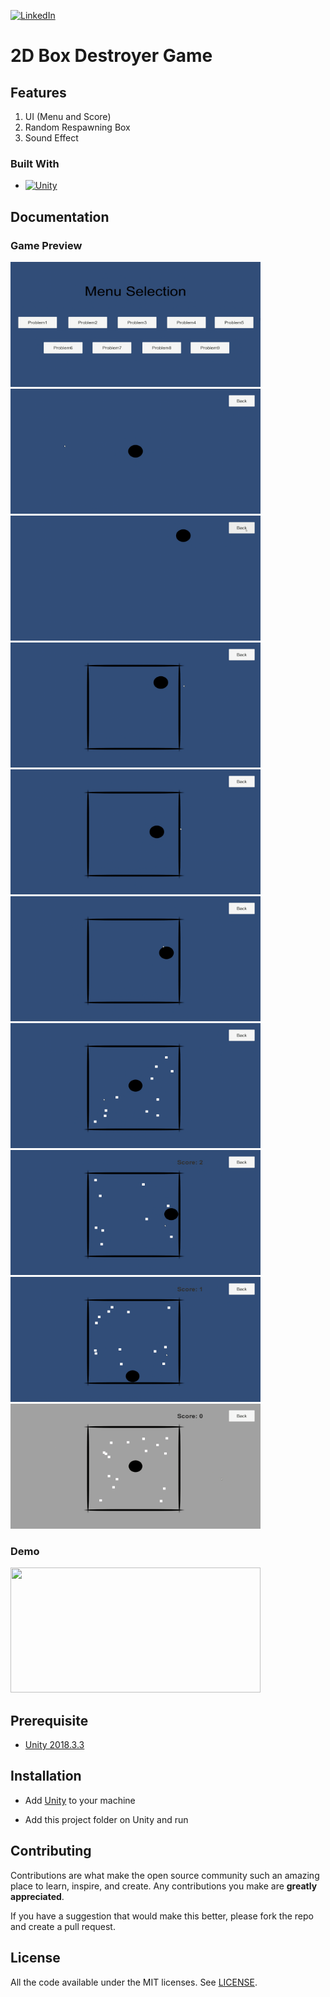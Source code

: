 [![LinkedIn][linkedin-shield]][linkedin-url]

[linkedin-shield]: https://img.shields.io/badge/-LinkedIn-black.svg?style=for-the-badge&logo=linkedin&colorB=555
[linkedin-url]: https://www.linkedin.com/in/evanderchristiandumalang/

# 2D Box Destroyer Game

## Features

1. UI (Menu and Score)
2. Random Respawning Box
3. Sound Effect

### Built With

* [![Unity][Unity.com]][Unity-url]

[Unity.com]: https://img.shields.io/badge/Unity-FFFFFF?style=for-the-badge&logo=unity&logoColor=black
[Unity-url]: https://unity.com/

## Documentation

### Game Preview
<img src="Preview/menu.png" width="400" height="200"> <img src="Preview/p1.png" width="400" height="200"> <img src="Preview/p2.png" width="400" height="200"> <img src="Preview/p3.png" width="400" height="200"> <img src="Preview/p4.png" width="400" height="200"> <img src="Preview/p5.png" width="400" height="200"> <img src="Preview/p6.png" width="400" height="200"> <img src="Preview/p7.png" width="400" height="200"> <img src="Preview/p8.png" width="400" height="200"> <img src="Preview/p9.png" width="400" height="200"> 

### Demo
<img src="Preview/demo.gif" width="400" height="200">

## Prerequisite

- [Unity 2018.3.3 ](https://unity3d.com/get-unity/download/archive)

## Installation

- Add [Unity](https://store.unity.com/front-page?check_logged_in=1#plans-individual) to your machine

- Add this project folder on Unity and run

## Contributing

Contributions are what make the open source community such an amazing place to learn, inspire, and create. Any contributions you make are **greatly appreciated**.

If you have a suggestion that would make this better, please fork the repo and create a pull request.

## License

All the code available under the MIT licenses. See [LICENSE](LICENSE).

